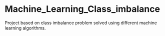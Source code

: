 # Machine_Learning_Class_imbalance
Project based on class imbalance problem solved using different machine learning algorithms.
